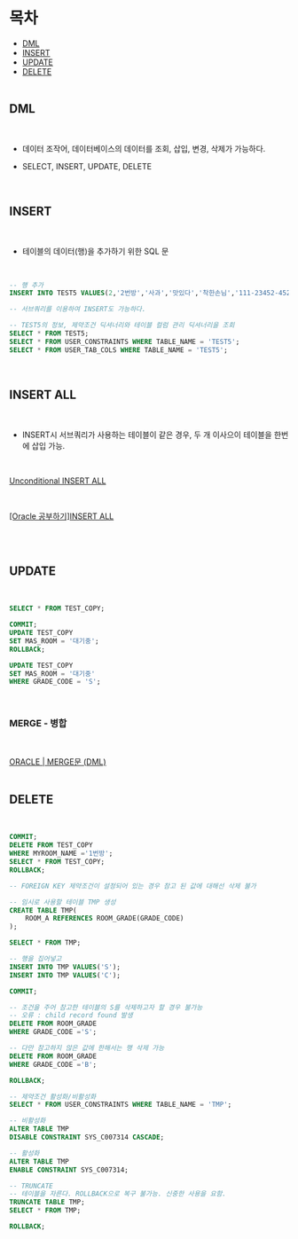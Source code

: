 목차
=========
* [DML](#DML)</br>
* [INSERT](#INSERT)</br>
* [UPDATE](#UPDATE)</br>
* [DELETE](#DELETE)</br></br>

## DML 

<br/>

- 데이터 조작어, 데이터베이스의 데이터를 조회, 삽입, 변경, 삭제가 가능하다.

- SELECT, INSERT, UPDATE, DELETE

<br/>

## INSERT

<br/>

- 테이블의 데이터(행)을 추가하기 위한 SQL 문

<br/>

```sql
-- 행 추가
INSERT INTO TEST5 VALUES(2,'2번방','사과','맛있다','착한손님','111-23452-4524','S');

-- 서브쿼리를 이용하여 INSERT도 가능하다.

-- TEST5의 정보, 제약조건 딕셔너리와 테이블 컬럼 관리 딕셔너리을 조회
SELECT * FROM TEST5;
SELECT * FROM USER_CONSTRAINTS WHERE TABLE_NAME = 'TEST5';
SELECT * FROM USER_TAB_COLS WHERE TABLE_NAME = 'TEST5';
```

<br/>

## INSERT ALL

<br/>

- INSERT시 서브쿼리가 사용하는 테이블이 같은 경우, 두 개 이사으이 테이블을 한번에 삽입 가능.

<br/>

[Unconditional INSERT ALL](http://www.gurubee.net/lecture/2688)

<br/>
 

[[Oracle 공부하기]INSERT ALL](https://onnuri0.tistory.com/entry/Oracle-%EA%B3%B5%EB%B6%80%ED%95%98%EA%B8%B0INSERT-ALL)

<br/> <br/>

## UPDATE 

<br/>

```sql
SELECT * FROM TEST_COPY;

COMMIT;
UPDATE TEST_COPY
SET MAS_ROOM = '대기중';
ROLLBACk;

UPDATE TEST_COPY
SET MAS_ROOM = '대기중'
WHERE GRADE_CODE = 'S';
```

<br/>

### MERGE - 병합

<br/>

[ORACLE | MERGE문 (DML)](https://everyday-deeplearning.tistory.com/entry/ORACLE-MERGE%EB%AC%B8DML) <br/> <br/>


## DELETE

<br/>

```sql
COMMIT;
DELETE FROM TEST_COPY
WHERE MYROOM_NAME ='1번방';
SELECT * FROM TEST_COPY;
ROLLBACK;

-- FOREIGN KEY 제약조건이 설정되어 있는 경우 참고 된 값에 대해선 삭제 불가

-- 임시로 사용할 테이블 TMP 생성
CREATE TABLE TMP(
    ROOM_A REFERENCES ROOM_GRADE(GRADE_CODE)
);

SELECT * FROM TMP;

-- 행을 집어넣고
INSERT INTO TMP VALUES('S');
INSERT INTO TMP VALUES('C');

COMMIT;

-- 조건을 주어 참고한 테이블의 S를 삭제하고자 할 경우 불가능 
-- 오류 : child record found 발생
DELETE FROM ROOM_GRADE
WHERE GRADE_CODE ='S';

-- 다만 참고하지 않은 값에 한해서는 행 삭제 가능
DELETE FROM ROOM_GRADE
WHERE GRADE_CODE ='B';

ROLLBACK;

-- 제약조건 활성화/비활성화
SELECT * FROM USER_CONSTRAINTS WHERE TABLE_NAME = 'TMP';

-- 비활성화
ALTER TABLE TMP
DISABLE CONSTRAINT SYS_C007314 CASCADE;

-- 활성화
ALTER TABLE TMP
ENABLE CONSTRAINT SYS_C007314;

-- TRUNCATE
-- 테이블을 자른다. ROLLBACK으로 복구 불가능. 신중한 사용을 요함.
TRUNCATE TABLE TMP;
SELECT * FROM TMP;

ROLLBACK;
```
<br/>
